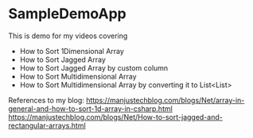# SampleDemoApp
This is demo for my videos covering
- How to Sort 1Dimensional Array
- How to Sort Jagged Array
- How to Sort Jagged Array by custom column
- How to Sort Multidimensional Array
- How to Sort Multidimensional Array by converting it to List<List<int>>

References to my blog:
https://manjustechblog.com/blogs/Net/array-in-general-and-how-to-sort-1d-array-in-csharp.html
https://manjustechblog.com/blogs/Net/How-to-sort-jagged-and-rectangular-arrays.html